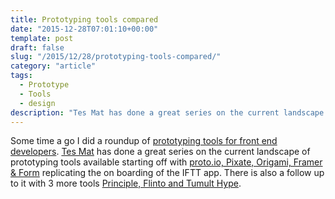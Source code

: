 ```yaml
---
title: Prototyping tools compared
date: "2015-12-28T07:01:10+00:00"
template: post
draft: false
slug: "/2015/12/28/prototyping-tools-compared/"
category: "article"
tags:
  - Prototype
  - Tools
  - design
description: "Tes Mat has done a great series on the current landscape of prototyping tools available starting off with proto.io, Pixate, Origami, Framer & Form replicating the on boarding of the IFTT app."
---
```


Some time a go I did a roundup of <a href="http://www.andrewford.co.nz/rapid-prototyping-tools-fr/">prototyping tools for front end developers</a>. <a href="https://twitter.com/cptv8">Tes Mat</a> has done a great series on the current landscape of prototyping tools available starting off with <a href="https://medium.com/sketch-app-sources/five-app-prototyping-tools-compared-form-framer-origami-pixate-proto-io-c2acc9062c61#.mh07rx1bf">proto.io, Pixate, Origami, Framer &amp; Form</a> replicating the on boarding of the IFTT app. There is also a follow up to it with 3 more tools <a href="https://medium.com/sketch-app-sources/three-more-app-prototyping-tools-compared-principle-flinto-for-mac-tumult-hype-f73bc056bb42#.7zg5j2swu">Principle, Flinto and Tumult Hype</a>.
